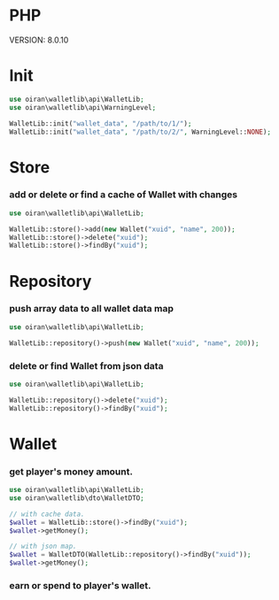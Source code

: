 # PHP

VERSION: 8.0.10

# Init
```php  
use oiran\walletlib\api\WalletLib;
use oiran\walletlib\api\WarningLevel;

WalletLib::init("wallet_data", "/path/to/1/");
WalletLib::init("wallet_data", "/path/to/2/", WarningLevel::NONE);
```

# Store

### add or delete or find  a cache of Wallet with changes
```php  
use oiran\walletlib\api\WalletLib;

WalletLib::store()->add(new Wallet("xuid", "name", 200));
WalletLib::store()->delete("xuid");
WalletLib::store()->findBy("xuid");
```

# Repository

### push array data to all wallet data map
```php  
use oiran\walletlib\api\WalletLib;

WalletLib::repository()->push(new Wallet("xuid", "name", 200));
```

### delete or find Wallet from json data
```php  
use oiran\walletlib\api\WalletLib;

WalletLib::repository()->delete("xuid");
WalletLib::repository()->findBy("xuid");
```

# Wallet

### get player's money amount.
```php  
use oiran\walletlib\api\WalletLib;
use oiran\walletlib\dto\WalletDTO;

// with cache data.
$wallet = WalletLib::store()->findBy("xuid");
$wallet->getMoney();

// with json map.
$wallet = WalletDTO(WalletLib::repository()->findBy("xuid"));
$wallet->getMoney();
```

### earn or spend to player's wallet.
```php  
```
